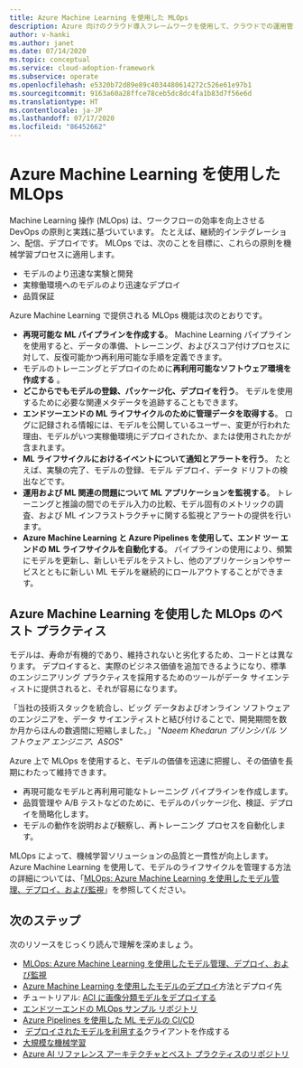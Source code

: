 ```yaml
---
title: Azure Machine Learning を使用した MLOps
description: Azure 向けのクラウド導入フレームワークを使用して、クラウドでの運用管理を実現するために行うべきさまざまな移行について理解します。
author: v-hanki
ms.author: janet
ms.date: 07/14/2020
ms.topic: conceptual
ms.service: cloud-adoption-framework
ms.subservice: operate
ms.openlocfilehash: e5320b72d89e89c4034480614272c526e61e97b1
ms.sourcegitcommit: 9163a60a28ffce78ceb5dc8dc4fa1b83d7f56e6d
ms.translationtype: HT
ms.contentlocale: ja-JP
ms.lasthandoff: 07/17/2020
ms.locfileid: "86452662"
---
```

# <a name="mlops-with-azure-machine-learning"></a>Azure Machine Learning を使用した MLOps

Machine Learning 操作 (MLOps) は、ワークフローの効率を向上させる DevOps の原則と実践に基づいています。 たとえば、継続的インテグレーション、配信、デプロイです。 MLOps では、次のことを目標に、これらの原則を機械学習プロセスに適用します。

- モデルのより迅速な実験と開発
- 実稼働環境へのモデルのより迅速なデプロイ
- 品質保証

Azure Machine Learning で提供される MLOps 機能は次のとおりです。

- **再現可能な ML パイプラインを作成する**。 Machine Learning パイプラインを使用すると、データの準備、トレーニング、およびスコア付けプロセスに対して、反復可能かつ再利用可能な手順を定義できます。
- モデルのトレーニングとデプロイのために**再利用可能なソフトウェア環境を作成する** 。
- **どこからでもモデルの登録、パッケージ化、デプロイを行う**。 モデルを使用するために必要な関連メタデータを追跡することもできます。
- **エンドツーエンドの ML ライフサイクルのために管理データを取得する**。 ログに記録される情報には、モデルを公開しているユーザー、変更が行われた理由、モデルがいつ実稼働環境にデプロイされたか、または使用されたかが含まれます。
- **ML ライフサイクルにおけるイベントについて通知とアラートを行う**。 たとえば、実験の完了、モデルの登録、モデル デプロイ、データ ドリフトの検出などです。
- **運用および ML 関連の問題について ML アプリケーションを監視する**。 トレーニングと推論の間でのモデル入力の比較、モデル固有のメトリックの調査、および ML インフラストラクチャに関する監視とアラートの提供を行います。
- **Azure Machine Learning と Azure Pipelines を使用して、エンド ツー エンドの ML ライフサイクルを自動化する**。 パイプラインの使用により、頻繁にモデルを更新し、新しいモデルをテストし、他のアプリケーションやサービスとともに新しい ML モデルを継続的にロールアウトすることができます。

## <a name="best-practices-for-mlops-with-azure-machine-learning"></a>Azure Machine Learning を使用した MLOps のベスト プラクティス

モデルは、寿命が有機的であり、維持されないと劣化するため、コードとは異なります。 デプロイすると、実際のビジネス価値を追加できるようになり、標準のエンジニアリング プラクティスを採用するためのツールがデータ サイエンティストに提供されると、それが容易になります。

「当社の技術スタックを統合し、ビッグ データおよびオンライン ソフトウェアのエンジニアを、データ サイエンティストと結び付けることで、開発期間を数か月からほんの数週間に短縮しました。」 "*Naeem Khedarun プリンシパル ソフトウェア エンジニア、ASOS*"

Azure 上で MLOps を使用すると、モデルの価値を迅速に把握し、その価値を長期にわたって維持できます。

- 再現可能なモデルと再利用可能なトレーニング パイプラインを作成します。
- 品質管理や A/B テストなどのために、モデルのパッケージ化、検証、デプロイを簡略化します。
- モデルの動作を説明および観察し、再トレーニング プロセスを自動化します。

MLOps によって、機械学習ソリューションの品質と一貫性が向上します。 Azure Machine Learning を使用して、モデルのライフサイクルを管理する方法の詳細については、「[MLOps: Azure Machine Learning を使用したモデル管理、デプロイ、および監視](https://docs.microsoft.com/azure/machine-learning/concept-model-management-and-deployment)」を参照してください。

## <a name="next-steps"></a>次のステップ

次のリソースをじっくり読んで理解を深めましょう。

- [MLOps: Azure Machine Learning を使用したモデル管理、デプロイ、および監視](https://docs.microsoft.com/azure/machine-learning/concept-model-management-and-deployment)
- [Azure Machine Learning を使用したモデルのデプロイ](https://docs.microsoft.com/azure/machine-learning/how-to-deploy-and-where)方法とデプロイ先
- チュートリアル: [ACI に画像分類モデルをデプロイする](https://docs.microsoft.com/azure/machine-learning/tutorial-deploy-models-with-aml)
- [エンドツーエンドの MLOps サンプル リポジトリ](https://github.com/microsoft/MLOps)
- [Azure Pipelines を使用した ML モデルの CI/CD](https://docs.microsoft.com/azure/devops/pipelines/targets/azure-machine-learning?view=azure-devops&tabs=yaml)
-  [デプロイされたモデルを利用する](https://docs.microsoft.com/azure/machine-learning/how-to-consume-web-service)クライアントを作成する
- [大規模な機械学習](https://docs.microsoft.com/azure/architecture/data-guide/big-data/machine-learning-at-scale)
- [Azure AI リファレンス アーキテクチャとベスト プラクティスのリポジトリ](https://github.com/microsoft/AI)
